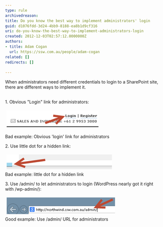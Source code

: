 ```yaml
---
type: rule
archivedreason: 
title: Do you know the best way to implement administrators' login
guid: d1076fdd-3d24-4bb9-8188-ea8b1d9cf316
uri: do-you-know-the-best-way-to-implement-administrators-login
created: 2012-12-03T02:57:12.0000000Z
authors:
- title: Adam Cogan
  url: https://ssw.com.au/people/adam-cogan
related: []
redirects: []

---
```



When administrators need different credentials to login to a SharePoint site, there are different ways to implement it.
<br><excerpt class='endintro'></excerpt><br>
<p>​1. Obvious "Login" link for administrators:</p>
<p><img class="ssw-rteStyle-ImageArea" alt="LoginLink.png" src="LoginLink.png" style="margin:5px;" /><br></p>
<span class="ssw-rteStyle-FigureBad">Bad example: Obvious 'login' link for administrators</span> <p>2. Use little dot for a hidden link:</p>
<p><img class="ssw-rteStyle-ImageArea" alt="HiddenDotLink.png" src="HiddenDotLink.png" style="margin:5px;" /><br><span class="ssw-rteStyle-FigureBad">Bad example: little dot for a hidden link</span></p>
<p>3. Use /admin/ to let administrators to login (WordPress nearly got it right with /wp-admin/):</p>
<p><img class="ssw-rteStyle-ImageArea" alt="AdminURL.png" src="AdminURL.png" style="margin:5px;" /><br><span class="ssw-rteStyle-FigureGood">Good example: Use /admin/ URL for administrators</span></p>


